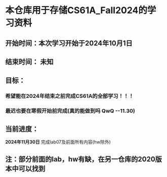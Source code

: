 # 本仓库用于存储CS61A_Fall2024的学习资料

## 开始时间：本次学习开始于2024年10月1日
## 结束时间： 未知

## 目标：
### 希望能在2024年结束之前完成CS61A的全部学习！！！
### 最迟也要在寒假开始前完成(真的能做到吗 QwQ --11.30)

## 当前进度：
**2024年11月30日** 完成lab07及前面所有内容(hw除外)

## 注：部分前面的lab，hw有缺，在另一仓库的2020版本中可以找到
